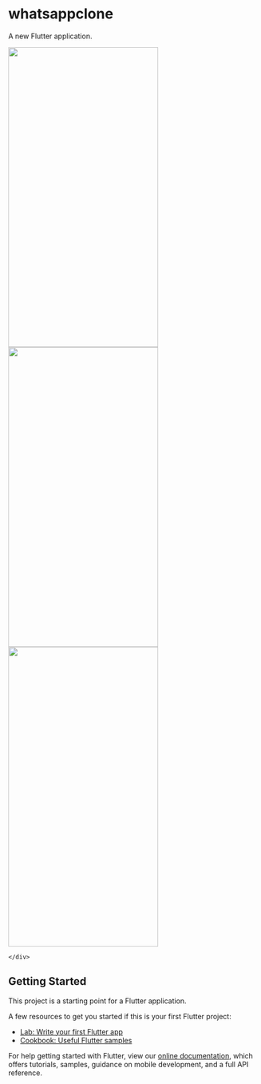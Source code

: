 # whatsappclone

A new Flutter application.
  <div class="row">
    <img src="https://user-images.githubusercontent.com/69755039/143676321-73eebf3d-9c24-4636-8a4a-901b2c486bfc.png" width="300" height="600">
    <img src="https://user-images.githubusercontent.com/69755039/143676322-f11ca3aa-037f-43cb-993f-ec655d1aae73.png"  width="300" height="600">
    <img src="https://user-images.githubusercontent.com/69755039/143676324-c71babe6-42f3-4e22-8d98-c624239b6aef.png" width="300" height="600">

    </div>


## Getting Started

This project is a starting point for a Flutter application.

A few resources to get you started if this is your first Flutter project:

- [Lab: Write your first Flutter app](https://flutter.dev/docs/get-started/codelab)
- [Cookbook: Useful Flutter samples](https://flutter.dev/docs/cookbook)

For help getting started with Flutter, view our
[online documentation](https://flutter.dev/docs), which offers tutorials,
samples, guidance on mobile development, and a full API reference.
